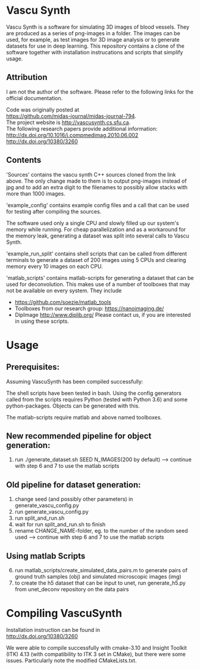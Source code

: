 # Vascu Synth
Vascu Synth is a software for simulating 3D images of blood vessels.  They are produced as a series of png-images in a folder.  The images can be used, for example, as test images for 3D image analysis or to generate datasets for use in deep learning.  This repository contains a clone of the software together with installation instrucations and scripts that simplify usage.

## Attribution
I am not the author of the software.  Please refer to the following links for the official documentation.

Code was originally posted at  
https://github.com/midas-journal/midas-journal-794.  
The project website is 
http://vascusynth.cs.sfu.ca.  
The following research papers provide additional information:  
http://dx.doi.org/10.1016/j.compmedimag.2010.06.002  
http://dx.doi.org/10380/3260  

## Contents
'Sources' contains the vascu synth C++ sources cloned from the link above.  The only change made to them is to output png-images instead of jpg and to add an extra digit to the filenames to possibly allow stacks with more than 1000 images.

'example_config' contains example config files and a call that can be used for testing after compiling the sources.

The software used only a single CPU and slowly filled up our system's memory while running.  For cheap parallelization and as a workaround for the memory leak, generating a dataset was split into several calls to Vascu Synth.

'example_run_split' contains shell scripts that can be called from different terminals to generate a dataset of 200 images using 5 CPUs and clearing memory every 10 images on each CPU.

'matlab_scripts' contains matlab-scripts for generating a dataset that can be used for deconvolution.  This makes use of a number of toolboxes that may not be available on every system.  They include
* https://github.com/soezie/matlab_tools
* Toolboxes from our research group: https://nanoimaging.de/
* DipImage http://www.diplib.org/
Please contact us, if you are interested in using these scripts.

# Usage
## Prerequisites:
Assuming VascuSynth has been compiled successfully:

The shell scripts have been tested in bash.  Using the config generators called from the scripts requires Python (tested with Python 3.6) and some python-packages.  Objects can be generated with this.

The matlab-scripts require matlab and above named toolboxes.

## New recommended pipeline for object generation:
1. run ./generate_dataset.sh SEED N_IMAGES(200 by default)
--> continue with step 6 and 7 to use the matlab scripts

## Old pipeline for dataset generation:
1. change seed (and possibly other parameters) in generate_vascu_config.py
2. run generate_vascu_config.py
3. run split_and_run.sh
4. wait for run split_and_run.sh to finish
5. rename CHANGE_NAME-folder, eg. to the number of the random seed used
--> continue with step 6 and 7 to use the matlab scripts

## Using matlab Scripts
6. run matlab_scripts/create_simulated_data_pairs.m to generate pairs of ground truth samples (obj) and simulated microscopic images (img)
7. to create the h5 dataset that can be input to unet, run generate_h5.py from unet_deconv repository on the data pairs

# Compiling VascuSynth
Installation instruction can be found in  
http://dx.doi.org/10380/3260  

We were able to compile successfully with cmake-3.10 and Insight Toolkit (ITK) 4.13 (with compatibility to ITK 3 set in CMake), but there were some issues.  Particularly note the modified CMakeLists.txt.
